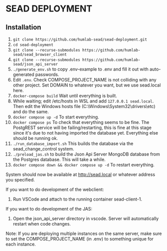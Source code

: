 # SEAD DEPLOYMENT

## Installation

1. `git clone https://github.com/humlab-sead/sead-deployment.git`
1. `cd sead-deployment`
1. `git clone --recurse-submodules https://github.com/humlab-sead/sead_browser_client`
1. `git clone --recurse-submodules https://github.com/humlab-sead/json_api_server`
1. `./generate_env.sh` to copy .env-example to .env and fill it out with auto-generated passwords.
1. Edit `.env`. Check COMPOSE_PROJECT_NAME is not colliding with any other project. Set DOMAIN to whatever you want, but we use sead.local here.
1. `docker-compose build` Wait until everything is built.
1. While waiting; edit /etc/hosts in WSL and add `127.0.0.1 sead.local`. Then edit the Windows hosts file (C:\Windows\System32\drivers\etc) and do the same.
1. `docker compose up -d` To start everything.
1. `docker compose ps` To check that everything seems to be fine. The PostgREST service will be failing/restarting, this is fine at this stage since it's due to not having imported the database yet. Everything else should be running ok.
1. `./run_database_import.sh` This builds the database via the sead_change_control system.
1. `./preload_jas.sh` to build the Json Api Server MongoDB database from the Postgres database. This will take a while.
1. `docker compose down && docker compose up -d` To restart everything.

System should now be available at http://sead.local or whatever address you specified.

If you want to do development of the webclient:
1. Run VSCode and attach to the running container sead-client-1.

If you want to do development of the JAS:
1. Open the json_api_server directory in vscode. Server will automatically restart when code changes.

Note:
If you are deploying multiple instances on the same server, make sure to set the COMPOSE_PROJECT_NAME (in .env) to something unique for each instance.
